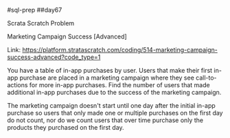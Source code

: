 #sql-prep
##day67

Scrata Scratch Problem

Marketing Campaign Success [Advanced]

Link:
https://platform.stratascratch.com/coding/514-marketing-campaign-success-advanced?code_type=1


You have a table of in-app purchases by user. Users that make their first in-app purchase are placed in a marketing campaign where they see call-to-actions for more in-app purchases. Find the number of users that made additional in-app purchases due to the success of the marketing campaign.


The marketing campaign doesn't start until one day after the initial in-app purchase so users that only made one or multiple purchases on the first day do not count, nor do we count users that over time purchase only the products they purchased on the first day.